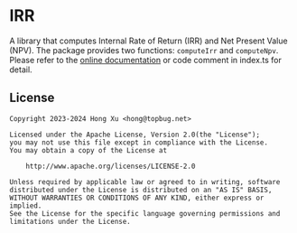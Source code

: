 # IRR

A library that computes Internal Rate of Return (IRR) and Net Present Value (NPV). The package
provides two functions: `computeIrr` and `computeNpv`. Please refer to the [online documentation][]
or code comment in index.ts for detail.

## License

    Copyright 2023-2024 Hong Xu <hong@topbug.net>

    Licensed under the Apache License, Version 2.0(the "License");
    you may not use this file except in compliance with the License.
    You may obtain a copy of the License at

        http://www.apache.org/licenses/LICENSE-2.0

    Unless required by applicable law or agreed to in writing, software
    distributed under the License is distributed on an "AS IS" BASIS,
    WITHOUT WARRANTIES OR CONDITIONS OF ANY KIND, either express or implied.
    See the License for the specific language governing permissions and
    limitations under the License.

[online documentation]: https://irr.8hobbies.com/modules.html
